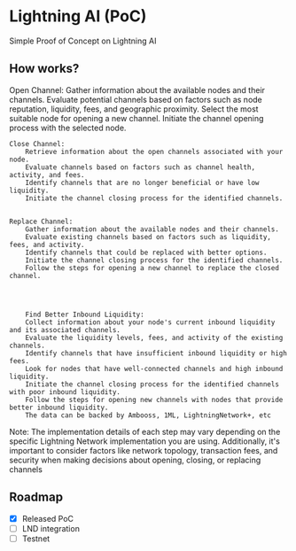 # Lightning AI (PoC)

Simple Proof of Concept on Lightning AI

## How works?

 Open Channel:
    	Gather information about the available nodes and their channels.
    	Evaluate potential channels based on factors such as node reputation, liquidity, fees, and geographic proximity.
    	Select the most suitable node for opening a new channel.
    	Initiate the channel opening process with the selected node.

   	Close Channel:
    	Retrieve information about the open channels associated with your node.
    	Evaluate channels based on factors such as channel health, activity, and fees.
    	Identify channels that are no longer beneficial or have low liquidity.
    	Initiate the channel closing process for the identified channels.


   	Replace Channel:
    	Gather information about the available nodes and their channels.
    	Evaluate existing channels based on factors such as liquidity, fees, and activity.
    	Identify channels that could be replaced with better options.
    	Initiate the channel closing process for the identified channels.
    	Follow the steps for opening a new channel to replace the closed channel.




    	Find Better Inbound Liquidity:
    	Collect information about your node's current inbound liquidity and its associated channels.
    	Evaluate the liquidity levels, fees, and activity of the existing channels.
    	Identify channels that have insufficient inbound liquidity or high fees.
    	Look for nodes that have well-connected channels and high inbound liquidity.
    	Initiate the channel closing process for the identified channels with poor inbound liquidity.
    	Follow the steps for opening new channels with nodes that provide better inbound liquidity.
    	The data can be backed by Ambooss, 1ML, LightningNetwork+, etc

Note: The implementation details of each step may vary depending on the specific Lightning Network implementation you are using. Additionally, it's important to consider factors like network topology, transaction fees, and security when making decisions about opening, closing, or replacing channels

## Roadmap

- [x] Released PoC
- [ ] LND integration
- [ ] Testnet
